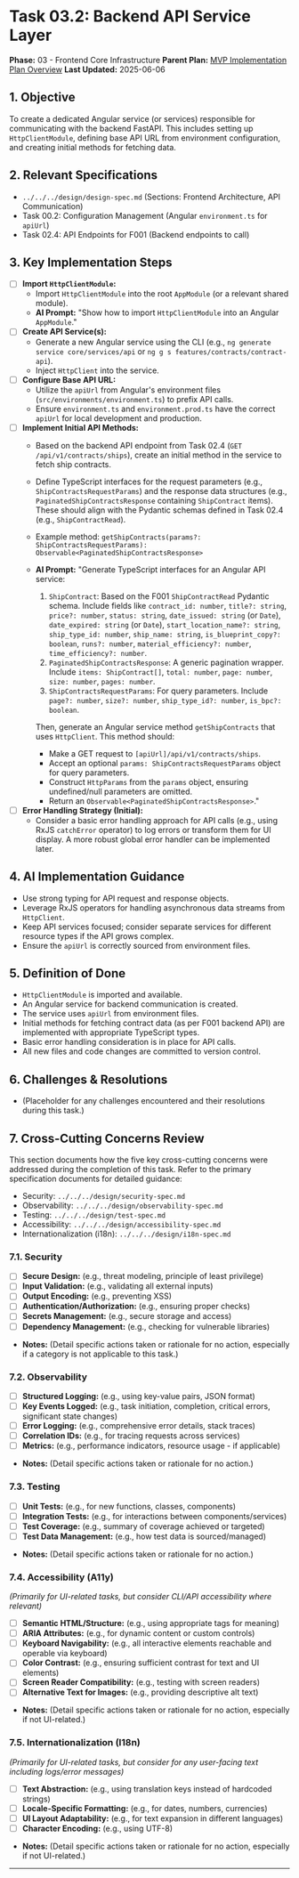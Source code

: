 # Task 03.2: Backend API Service Layer

**Phase:** 03 - Frontend Core Infrastructure
**Parent Plan:** [MVP Implementation Plan Overview](../00-mvp-implementation-plan-overview.md)
**Last Updated:** 2025-06-06

## 1. Objective

To create a dedicated Angular service (or services) responsible for communicating with the backend FastAPI. This includes setting up `HttpClientModule`, defining base API URL from environment configuration, and creating initial methods for fetching data.

## 2. Relevant Specifications

*   `../../../design/design-spec.md` (Sections: Frontend Architecture, API Communication)
*   Task 00.2: Configuration Management (Angular `environment.ts` for `apiUrl`)
*   Task 02.4: API Endpoints for F001 (Backend endpoints to call)

## 3. Key Implementation Steps

*   [ ] **Import `HttpClientModule`:**
    *   Import `HttpClientModule` into the root `AppModule` (or a relevant shared module).
    *   **AI Prompt:** "Show how to import `HttpClientModule` into an Angular `AppModule`."
*   [ ] **Create API Service(s):**
    *   Generate a new Angular service using the CLI (e.g., `ng generate service core/services/api` or `ng g s features/contracts/contract-api`).
    *   Inject `HttpClient` into the service.
*   [ ] **Configure Base API URL:**
    *   Utilize the `apiUrl` from Angular's environment files (`src/environments/environment.ts`) to prefix API calls.
    *   Ensure `environment.ts` and `environment.prod.ts` have the correct `apiUrl` for local development and production.
*   [ ] **Implement Initial API Methods:**
    *   Based on the backend API endpoint from Task 02.4 (`GET /api/v1/contracts/ships`), create an initial method in the service to fetch ship contracts.
    *   Define TypeScript interfaces for the request parameters (e.g., `ShipContractsRequestParams`) and the response data structures (e.g., `PaginatedShipContractsResponse` containing `ShipContract` items). These should align with the Pydantic schemas defined in Task 02.4 (e.g., `ShipContractRead`).
    *   Example method: `getShipContracts(params?: ShipContractsRequestParams): Observable<PaginatedShipContractsResponse>`
    *   **AI Prompt:** "Generate TypeScript interfaces for an Angular API service:
        1.  `ShipContract`: Based on the F001 `ShipContractRead` Pydantic schema. Include fields like `contract_id: number`, `title?: string`, `price?: number`, `status: string`, `date_issued: string` (or `Date`), `date_expired: string` (or `Date`), `start_location_name?: string`, `ship_type_id: number`, `ship_name: string`, `is_blueprint_copy?: boolean`, `runs?: number`, `material_efficiency?: number`, `time_efficiency?: number`.
        2.  `PaginatedShipContractsResponse`: A generic pagination wrapper. Include `items: ShipContract[]`, `total: number`, `page: number`, `size: number`, `pages: number`.
        3.  `ShipContractsRequestParams`: For query parameters. Include `page?: number`, `size?: number`, `ship_type_id?: number`, `is_bpc?: boolean`.

        Then, generate an Angular service method `getShipContracts` that uses `HttpClient`. This method should:
        - Make a GET request to `[apiUrl]/api/v1/contracts/ships`.
        - Accept an optional `params: ShipContractsRequestParams` object for query parameters.
        - Construct `HttpParams` from the `params` object, ensuring undefined/null parameters are omitted.
        - Return an `Observable<PaginatedShipContractsResponse>`."
*   [ ] **Error Handling Strategy (Initial):**
    *   Consider a basic error handling approach for API calls (e.g., using RxJS `catchError` operator) to log errors or transform them for UI display. A more robust global error handler can be implemented later.

## 4. AI Implementation Guidance

*   Use strong typing for API request and response objects.
*   Leverage RxJS operators for handling asynchronous data streams from `HttpClient`.
*   Keep API services focused; consider separate services for different resource types if the API grows complex.
*   Ensure the `apiUrl` is correctly sourced from environment files.

## 5. Definition of Done

*   `HttpClientModule` is imported and available.
*   An Angular service for backend communication is created.
*   The service uses `apiUrl` from environment files.
*   Initial methods for fetching contract data (as per F001 backend API) are implemented with appropriate TypeScript types.
*   Basic error handling consideration is in place for API calls.
*   All new files and code changes are committed to version control.

## 6. Challenges & Resolutions

*   (Placeholder for any challenges encountered and their resolutions during this task.)

## 7. Cross-Cutting Concerns Review

This section documents how the five key cross-cutting concerns were addressed during the completion of this task. Refer to the primary specification documents for detailed guidance:
*   Security: `../../../design/security-spec.md`
*   Observability: `../../../design/observability-spec.md`
*   Testing: `../../../design/test-spec.md`
*   Accessibility: `../../../design/accessibility-spec.md`
*   Internationalization (i18n): `../../../design/i18n-spec.md`

### 7.1. Security
*   [ ] **Secure Design:** (e.g., threat modeling, principle of least privilege)
*   [ ] **Input Validation:** (e.g., validating all external inputs)
*   [ ] **Output Encoding:** (e.g., preventing XSS)
*   [ ] **Authentication/Authorization:** (e.g., ensuring proper checks)
*   [ ] **Secrets Management:** (e.g., secure storage and access)
*   [ ] **Dependency Management:** (e.g., checking for vulnerable libraries)
*   **Notes:** (Detail specific actions taken or rationale for no action, especially if a category is not applicable to this task.)

### 7.2. Observability
*   [ ] **Structured Logging:** (e.g., using key-value pairs, JSON format)
*   [ ] **Key Events Logged:** (e.g., task initiation, completion, critical errors, significant state changes)
*   [ ] **Error Logging:** (e.g., comprehensive error details, stack traces)
*   [ ] **Correlation IDs:** (e.g., for tracing requests across services)
*   [ ] **Metrics:** (e.g., performance indicators, resource usage - if applicable)
*   **Notes:** (Detail specific actions taken or rationale for no action.)

### 7.3. Testing
*   [ ] **Unit Tests:** (e.g., for new functions, classes, components)
*   [ ] **Integration Tests:** (e.g., for interactions between components/services)
*   [ ] **Test Coverage:** (e.g., summary of coverage achieved or targeted)
*   [ ] **Test Data Management:** (e.g., how test data is sourced/managed)
*   **Notes:** (Detail specific actions taken or rationale for no action.)

### 7.4. Accessibility (A11y)
*(Primarily for UI-related tasks, but consider CLI/API accessibility where relevant)*
*   [ ] **Semantic HTML/Structure:** (e.g., using appropriate tags for meaning)
*   [ ] **ARIA Attributes:** (e.g., for dynamic content or custom controls)
*   [ ] **Keyboard Navigability:** (e.g., all interactive elements reachable and operable via keyboard)
*   [ ] **Color Contrast:** (e.g., ensuring sufficient contrast for text and UI elements)
*   [ ] **Screen Reader Compatibility:** (e.g., testing with screen readers)
*   [ ] **Alternative Text for Images:** (e.g., providing descriptive alt text)
*   **Notes:** (Detail specific actions taken or rationale for no action, especially if not UI-related.)

### 7.5. Internationalization (I18n)
*(Primarily for UI-related tasks, but consider for any user-facing text including logs/error messages)*
*   [ ] **Text Abstraction:** (e.g., using translation keys instead of hardcoded strings)
*   [ ] **Locale-Specific Formatting:** (e.g., for dates, numbers, currencies)
*   [ ] **UI Layout Adaptability:** (e.g., for text expansion in different languages)
*   [ ] **Character Encoding:** (e.g., using UTF-8)
*   **Notes:** (Detail specific actions taken or rationale for no action, especially if not UI-related.)

---
<!-- This section should be placed before any final "Task Completion Checklist" or similar concluding remarks. -->

